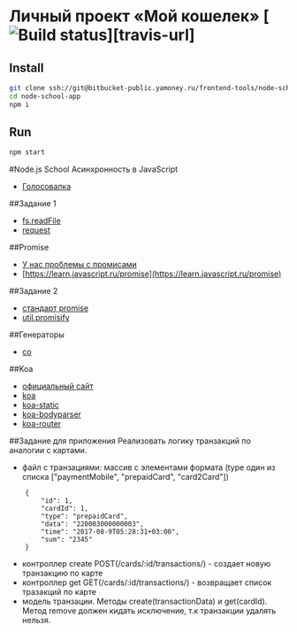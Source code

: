 # Личный проект «Мой кошелек» [![Build status][travis-image]][travis-url]

[travis-image]: 
[travis-url]: 

## Install
```sh
git clone ssh://git@bitbucket-public.yamoney.ru/frontend-tools/node-school-app.git
cd node-school-app 
npm i
```

## Run
```sh
npm start
```

#Node.js School Асинхронность в JavaScript

- [Голосовалка](http://realtime-poll.ru/)

##Задание 1
- [fs.readFile](https://nodejs.org/api/fs.html#fs_fs_readfile_path_options_callback)
- [request](https://www.npmjs.com/package/request)

##Promise
- [У нас проблемы с промисами](https://habrahabr.ru/company/mailru/blog/269465/)
- [https://learn.javascript.ru/promise](https://learn.javascript.ru/promise)

##Задание 2
- [стандарт promise](http://www.ecma-international.org/ecma-262/6.0/index.html#sec-promise-objects)
- [util.promisify](https://nodejs.org/api/util.html#util_util_promisify_original)

##Генераторы
- [co](https://github.com/tj/co)

##Koa
- [официальный сайт](http://koajs.com/)
- [koa](https://github.com/koajs/koa)
- [koa-static](https://github.com/koajs/static)
- [koa-bodyparser](https://github.com/koajs/bodyparser)
- [koa-router](https://github.com/alexmingoia/koa-router)

##Задание для приложения
Реализовать логику транзакций по аналогии с картами.
- файл с транзациями: массив с элементами формата (type один из списка ["paymentMobile", "prepaidCard", "card2Card"])
```
	{
		"id": 1,
		"cardId": 1,
		"type": "prepaidCard",
		"data": "220003000000003",
		"time": "2017-08-9T05:28:31+03:00",
		"sum": "2345"
	}
```
- контроллер create POST(/cards/:id/transactions/) - создает новую транзакцию по карте
- контроллер get GET(/cards/:id/transactions/) - возвращает список тразакций по карте
- модель транзации. Методы create(transactionData) и get(cardId). Метод remove должен кидать исключение, т.к транзакции удалять нельзя.
